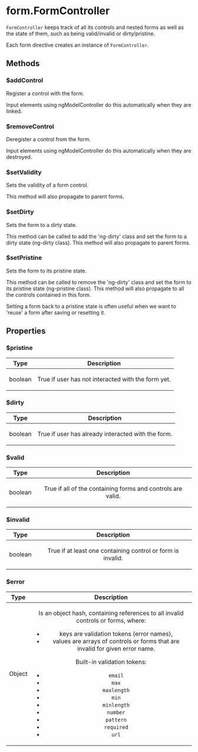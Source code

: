 



# form.FormController








`FormController` keeps track of all its controls and nested forms as well as the state of them,
such as being valid/invalid or dirty/pristine.

Each form directive creates an instance
of `FormController`.







  




## Methods
### $addControl
Register a control with the form.

Input elements using ngModelController do this automatically when they are linked.








### $removeControl
Deregister a control from the form.

Input elements using ngModelController do this automatically when they are destroyed.








### $setValidity
Sets the validity of a form control.

This method will also propagate to parent forms.








### $setDirty
Sets the form to a dirty state.

This method can be called to add the 'ng-dirty' class and set the form to a dirty
state (ng-dirty class). This method will also propagate to parent forms.








### $setPristine
Sets the form to its pristine state.

This method can be called to remove the 'ng-dirty' class and set the form to its pristine
state (ng-pristine class). This method will also propagate to all the controls contained
in this form.

Setting a form back to a pristine state is often useful when we want to 'reuse' a form after
saving or resetting it.











## Properties
### $pristine

| Type | Description |
| :--: | :--: |
| boolean | <p>True if user has not interacted with the form yet.</p>  |
  

### $dirty

| Type | Description |
| :--: | :--: |
| boolean | <p>True if user has already interacted with the form.</p>  |
  

### $valid

| Type | Description |
| :--: | :--: |
| boolean | <p>True if all of the containing forms and controls are valid.</p>  |
  

### $invalid

| Type | Description |
| :--: | :--: |
| boolean | <p>True if at least one containing control or form is invalid.</p>  |
  

### $error

| Type | Description |
| :--: | :--: |
| Object | <p>Is an object hash, containing references to all invalid controls or forms, where:</p> <ul> <li>keys are validation tokens (error names),</li> <li>values are arrays of controls or forms that are invalid for given error name.</li> </ul> <p> Built-in validation tokens:</p> <ul> <li><code>email</code></li> <li><code>max</code></li> <li><code>maxlength</code></li> <li><code>min</code></li> <li><code>minlength</code></li> <li><code>number</code></li> <li><code>pattern</code></li> <li><code>required</code></li> <li><code>url</code></li> </ul>  |
  





